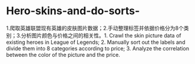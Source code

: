 # Hero-skins-and-do-sorts-
1.爬取英雄联盟现有英雄的皮肤图片数据；2.手动整理标签并依据价格分为8个类别；3.分析图片颜色与价格之间的相关性。1. Crawl the skin picture data of existing heroes in League of Legends; 2. Manually sort out the labels and divide them into 8 categories according to price; 3. Analyze the correlation between the color of the picture and the price.
